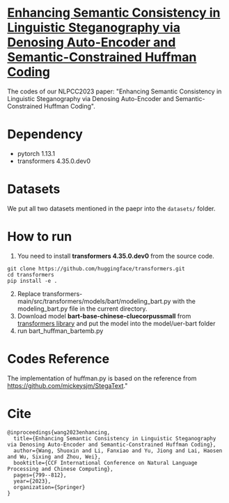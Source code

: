 # [Enhancing Semantic Consistency in Linguistic Steganography via Denosing Auto-Encoder and Semantic-Constrained Huffman Coding](https://link.springer.com/chapter/10.1007/978-3-031-44696-2_62)

The codes of our NLPCC2023 paper: "Enhancing Semantic Consistency in Linguistic Steganography via Denosing Auto-Encoder and Semantic-Constrained Huffman Coding".

# Dependency

- pytorch 1.13.1 
- transformers 4.35.0.dev0 

# Datasets

We put all two datasets mentioned in the paepr into the `datasets/` folder.

# How to run

1. You need to install **transformers 4.35.0.dev0** from the source code.

```
git clone https://github.com/huggingface/transformers.git
cd transformers
pip install -e .
```

2. Replace transformers-main/src/transformers/models/bart/modeling_bart.py with the modeling_bart.py file in the current directory.
3. Download  model **bart-base-chinese-cluecorpussmall**   from [transformers library](https://huggingface.co/uer/bart-base-chinese-cluecorpussmall) and put the model into the model/uer-bart folder
4. run bart_huffman_bartemb.py

# Codes Reference

The implementation of huffman.py is based on the reference from   https://github.com/mickeysjm/StegaText."

# Cite

```
@inproceedings{wang2023enhancing,
  title={Enhancing Semantic Consistency in Linguistic Steganography via Denosing Auto-Encoder and Semantic-Constrained Huffman Coding},
  author={Wang, Shuoxin and Li, Fanxiao and Yu, Jiong and Lai, Haosen and Wu, Sixing and Zhou, Wei},
  booktitle={CCF International Conference on Natural Language Processing and Chinese Computing},
  pages={799--812},
  year={2023},
  organization={Springer}
}
```